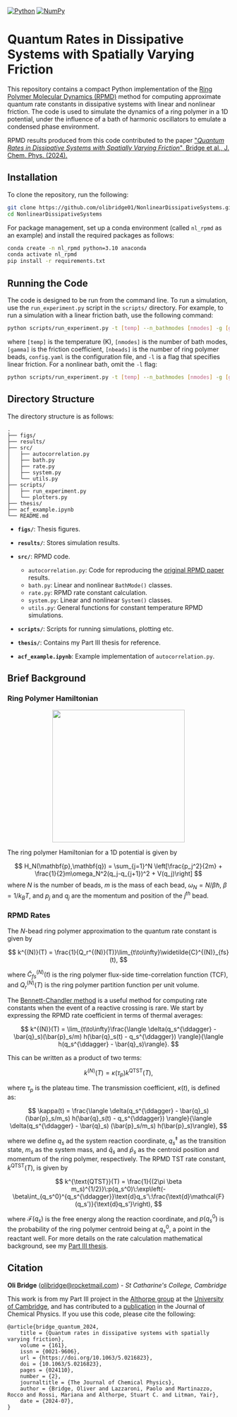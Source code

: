[![Python](https://img.shields.io/badge/Python-3776AB?logo=python&logoColor=fff)](#)
[![NumPy](https://img.shields.io/badge/NumPy-4DABCF?logo=numpy&logoColor=fff)](#)


# Quantum Rates in Dissipative Systems with Spatially Varying Friction

This repository contains a compact Python implementation of the [Ring Polymer Molecular Dynamics (RPMD)](https://doi.org/10.1063/1.1777575) method for computing approximate quantum rate constants in dissipative systems with linear and nonlinear friction. The code is used to simulate the dynamics of a ring polymer in a 1D potential, under the influence of a bath of harmonic oscillators to emulate a condensed phase environment.

RPMD results produced from this code contributed to the paper ["*Quantum Rates in Dissipative Systems with Spatially Varying Friction*", Bridge et al., J. Chem. Phys. (2024).](https://doi.org/10.1063/5.0216823)


## Installation
To clone the repository, run the following:
  ```bash
  git clone https://github.com/olibridge01/NonlinearDissipativeSystems.git
  cd NonlinearDissipativeSystems
  ```
For package management, set up a conda environment (called `nl_rpmd` as an example) and install the required packages as follows:
  ```bash
  conda create -n nl_rpmd python=3.10 anaconda
  conda activate nl_rpmd
  pip install -r requirements.txt
  ```

## Running the Code
The code is designed to be run from the command line. To run a simulation, use the `run_experiment.py` script in the `scripts/` directory. For example, to run a simulation with a linear friction bath, use the following command:
  ```bash
  python scripts/run_experiment.py -t [temp] --n_bathmodes [nmodes] -g [gamma] -n [nbeads] -c config.yaml -l
  ```
where `[temp]` is the temperature (K), `[nmodes]` is the number of bath modes, `[gamma]` is the friction coefficient, `[nbeads]` is the number of ring polymer beads, `config.yaml` is the configuration file, and `-l` is a flag that specifies linear friction. 
For a nonlinear bath, omit the `-l` flag:
  ```bash
  python scripts/run_experiment.py -t [temp] --n_bathmodes [nmodes] -g [gamma] -n [nbeads] -c config.yaml
  ```


## Directory Structure

The directory structure is as follows:
```
.
├── figs/
├── results/
├── src/
│   ├── autocorrelation.py
│   ├── bath.py
│   ├── rate.py
│   ├── system.py
│   └── utils.py
├── scripts/
│   ├── run_experiment.py
│   └── plotters.py
├── thesis/
├── acf_example.ipynb
└── README.md
```

- **`figs/`**: Thesis figures.
- **`results/`**: Stores simulation results.
- **`src/`**: RPMD code.
  - `autocorrelation.py`: Code for reproducing the [original RPMD paper](https://doi.org/10.1063/1.1777575) results.
  - `bath.py`: Linear and nonlinear `BathMode()` classes.
  - `rate.py`: RPMD rate constant calculation.
  - `system.py`: Linear and nonlinear `System()` classes.
  - `utils.py`: General functions for constant temperature RPMD simulations.

- **`scripts/`**: Scripts for running simulations, plotting etc.
- **`thesis/`**: Contains my Part III thesis for reference.
- **`acf_example.ipynb`**: Example implementation of `autocorrelation.py`.


## Brief Background

### Ring Polymer Hamiltonian

<p align="center">
  <img src="https://github.com/olibridge01/NonlinearDissipativeSystems/assets/86416298/01d37871-359f-4006-a4b3-0a2783bd4e5b"  width="300">
</p>

The ring polymer Hamiltonian for a 1D potential is given by

$$
H_N(\mathbf{p},\mathbf{q}) = \sum_{j=1}^N \left[\frac{p_j^2}{2m} + \frac{1}{2}m\omega_N^2(q_j-q_{j+1})^2 + V(q_j)\right]
$$
where $N$ is the number of beads, $m$ is the mass of each bead, $\omega_N=N/\beta \hbar$, $\beta=1/k_BT$, and $p_j$ and $q_j$ are the momentum and position of the $j^{th}$ bead.

### RPMD Rates
The $N$-bead ring polymer approximation to the quantum rate constant is given by

$$
    k^{(N)}(T) = \frac{1}{Q_r^{(N)}(T)}\lim_{t\to\infty}\widetilde{C}^{(N)}_{fs}(t),
$$

where $\widetilde{C}_{fs}^{(N)}(t)$ is the ring polymer flux-side time-correlation function (TCF), and $Q_r^{(N)}(T)$ is the ring polymer partition function per unit volume.

The [Bennett-Chandler method](https://doi.org/10.1063/1.2883593) is a useful method for computing rate constants when the event of a reactive crossing is rare. We start by expressing the RPMD rate coefficient in terms of thermal averages:

$$
    k^{(N)}(T) = \lim_{t\to\infty}\frac{\langle \delta(q_s^{\ddagger} - \bar{q}_s)(\bar{p}_s/m) h(\bar{q}_s(t) - q_s^{\ddagger}) \rangle}{\langle h(q_s^{\ddagger} - \bar{q}_s)\rangle}.
$$

This can be written as a product of two terms:

$$
    k^{(N)}(T) = \kappa(\tau_p) k^{\text{QTST}}(T),
$$

where $\tau_p$ is the plateau time. The transmission coefficient, $\kappa(t)$, is defined as:

$$
    \kappa(t) = \frac{\langle \delta(q_s^{\ddagger} - \bar{q}_s)(\bar{p}_s/m_s) h(\bar{q}_s(t) - q_s^{\ddagger}) \rangle}{\langle \delta(q_s^{\ddagger} - \bar{q}_s) (\bar{p}_s/m_s) h(\bar{p}_s)\rangle},
$$

where we define $q_s$ ad the system reaction coordinate, $q_s^{\ddagger}$ as the transition state, $m_s$ as the system mass, and $\bar{q}_s$ and $\bar{p}_s$ as the centroid position and momentum of the ring polymer, respectively. The RPMD TST rate constant, $k^{\text{QTST}}(T)$, is given by

$$
    k^{\text{QTST}}(T) = \frac{1}{(2\pi \beta m_s)^{1/2}}\:p(q_s^0)\:\exp\left(-\beta\int_{q_s^0}^{q_s^{\ddagger}}\text{d}q_s'\:\frac{\text{d}\mathcal{F}(q_s')}{\text{d}q_s'}\right),
$$

where $\mathcal{F}(q_s)$ is the free energy along the reaction coordinate, and $p(q_s^0)$ is the probability of the ring polymer centroid being at $q_s^0$, a point in the reactant well. For more details on the rate calculation mathematical background, see my [Part III thesis](thesis/partIII_thesis.pdf).


## Citation

**Oli Bridge** (<olibridge@rocketmail.com>) - *St Catharine's College, Cambridge*

This work is from my Part III project in the [Althorpe group](http://www-stuart.ch.cam.ac.uk/index.html) at the [University of Cambridge](https://www.cam.ac.uk/), and has contributed to a [publication](https://doi.org/10.1063/5.0216823) in the Journal of Chemical Physics. If you use this code, please cite the following:

```
@article{bridge_quantum_2024,
	title = {Quantum rates in dissipative systems with spatially varying friction},
	volume = {161},
	issn = {0021-9606},
	url = {https://doi.org/10.1063/5.0216823},
	doi = {10.1063/5.0216823},
	pages = {024110},
	number = {2},
	journaltitle = {The Journal of Chemical Physics},
	author = {Bridge, Oliver and Lazzaroni, Paolo and Martinazzo, Rocco and Rossi, Mariana and Althorpe, Stuart C. and Litman, Yair},
	date = {2024-07},
}
```